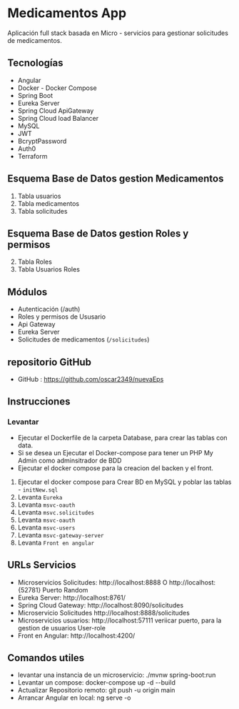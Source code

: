 # Medicamentos App

Aplicación full stack basada en Micro - servicios para gestionar solicitudes de medicamentos.

## Tecnologías
- Angular
- Docker - Docker Compose  
- Spring Boot
- Eureka Server
- Spring Cloud ApiGateway
- Spring Cloud load Balancer
- MySQL
- JWT
- BcryptPassword
- Auth0 
- Terraform

## Esquema Base de Datos gestion Medicamentos

1. Tabla usuarios
2. Tabla medicamentos
3. Tabla solicitudes

## Esquema Base de Datos gestion Roles y permisos

2. Tabla Roles
3. Tabla Usuarios Roles


## Módulos
- Autenticación (/auth)
- Roles y permisos de Ususario
- Api Gateway
- Eureka Server
- Solicitudes de medicamentos (`/solicitudes`)

## repositorio GitHub
- GitHub : https://github.com/oscar2349/nuevaEps

## Instrucciones
### Levantar 
- Ejecutar el Dockerfile de la carpeta Database, para crear las tablas con data.
- Si se desea un Ejecutar el Docker-compose para tener un PHP My Admin como adminsitrador de BDD
- Ejecutar el docker compose para la creacion del backen y el front.

1. Ejecutar el docker compose para Crear BD en MySQL y poblar las tablas - `initNew.sql`
2. Levanta `Eureka`
3. Levanta `msvc-oauth`
4. Levanta `msvc.solicitudes`
5. Levanta `msvc-oauth`
6. Levanta `msvc-users`
7. Levanta `msvc-gateway-server`
8. Levanta `Front en angular`


## URLs Servicios

- Microservicios Solicitudes: http://localhost:8888 O http://localhost:{52781} Puerto Random
- Eureka Server:  http://localhost:8761/
- Spring Cloud Gateway: http://localhost:8090/solicitudes
- Microservicio Solicitudes http://localhost:8888/solicitudes
- Microservicios usuarios: http://localhost:57111  veriicar puerto, para la gestion de usuarios User-role
- Front en Angular: http://localhost:4200/


## Comandos utiles

- levantar una instancia de un microservicio: ./mvnw spring-boot:run
- Levantar un compose: docker-compose up -d --build
- Actualizar Repositorio remoto: git push -u origin main
- Arrancar Angular en local: ng serve -o




